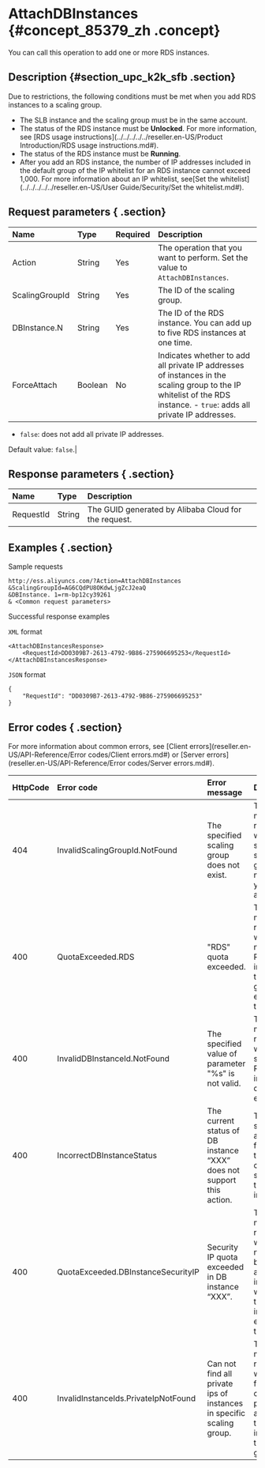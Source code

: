 # AttachDBInstances {#concept_85379_zh .concept}

You can call this operation to add one or more RDS instances.

## Description {#section_upc_k2k_sfb .section}

Due to restrictions, the following conditions must be met when you add RDS instances to a scaling group.

-   The SLB instance and the scaling group must be in the same account.
-   The status of the RDS instance must be **Unlocked**. For more information, see [RDS usage instructions](../../../../../reseller.en-US/Product Introduction/RDS usage instructions.md#).
-   The status of the RDS instance must be **Running**.
-   After you add an RDS instance, the number of IP addresses included in the default group of the IP whitelist for an RDS instance cannot exceed 1,000. For more information about an IP whitelist, see[Set the whitelist](../../../../../reseller.en-US/User Guide/Security/Set the whitelist.md#).

## Request parameters { .section}

|Name|Type|Required|Description|
|:---|:---|:-------|:----------|
|Action|String|Yes|The operation that you want to perform. Set the value to `AttachDBInstances`.|
|ScalingGroupId|String|Yes|The ID of the scaling group.|
|DBInstance.N|String|Yes|The ID of the RDS instance. You can add up to five RDS instances at one time.|
|ForceAttach|Boolean|No|Indicates whether to add all private IP addresses of instances in the scaling group to the IP whitelist of the RDS instance. -    `true`: adds all private IP addresses.
-    `false`: does not add all private IP addresses.

Default value: `false`.|

## Response parameters { .section}

|Name|Type|Description|
|:---|:---|:----------|
|RequestId|String|The GUID generated by Alibaba Cloud for the request.|

## Examples { .section}

Sample requests

```
http://ess.aliyuncs.com/?Action=AttachDBInstances
&ScalingGroupId=AG6CQdPU8OKdwLjgZcJ2eaQ
&DBInstance. 1=rm-bp12cy39261
& <Common request parameters>
```

Successful response examples

`XML` format

```
<AttachDBInstancesResponse>
    <RequestId>DD0309B7-2613-4792-9B86-275906695253</RequestId>
</AttachDBInstancesResponse>
```

`JSON` format

```
{
    "RequestId": "DD0309B7-2613-4792-9B86-275906695253"
}
```

## Error codes { .section}

For more information about common errors, see [Client errors](reseller.en-US/API-Reference/Error codes/Client errors.md#) or [Server errors](reseller.en-US/API-Reference/Error codes/Server errors.md#).

|HttpCode|Error code|Error message|Description|
|--------|:---------|:------------|:----------|
|404|InvalidScalingGroupId.NotFound|The specified scaling group does not exist.|The error message returned when the specified scaling group does not exist in your account.|
|400|QuotaExceeded.RDS|"RDS" quota exceeded.|The error message returned when the number of RDS instances in the scaling group exceeds the quota.|
|400|InvalidDBInstanceId.NotFound|The specified value of parameter "%s" is not valid.|The error message returned when the specified RDS instance does not exist.|
|400|IncorrectDBInstanceStatus|The current status of DB instance “XXX” does not support this action.|The specified action failed due to the current status of the instance.|
|400|QuotaExceeded.DBInstanceSecurityIP|Security IP quota exceeded in DB instance “XXX”.|The error message returned when the number of backend IP addresses in the whitelist of the RDS instance exceeds the quota.|
|400|InvalidInstanceIds.PrivateIpNotFound|Can not find all private ips of instances in specific scaling group.|The error message returned when failing to obtain the private IP address of the RDS instance in the scaling group.|

